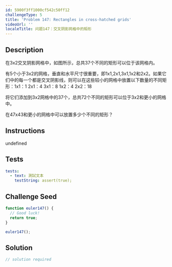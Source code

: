 ```yaml
---
id: 5900f3ff1000cf542c50ff12
challengeType: 5
title: 'Problem 147: Rectangles in cross-hatched grids'
videoUrl: ''
localeTitle: 问题147：交叉阴影网格中的矩形
---
```


## Description
<section id="description">在3x2交叉阴影网格中，如图所示，总共37个不同的矩形可以位于该网格内。 <p>有5个小于3x2的网格，垂直和水平尺寸很重要，即1x1,2x1,3x1,1x2和2x2。如果它们中的每一个都是交叉阴影线，则可以在这些较小的网格中放置以下数量的不同矩形：1x1：1 2x1：4 3x1：8 1x2：4 2x2：18 </p><p>将它们添加到3x2网格中的37个，总共72个不同的矩形可以位于3x2和更小的网格中。 </p><p>在47x43和更小的网格中可以放置多少个不同的矩形？ </p></section>

## Instructions
undefined

## Tests
<section id='tests'>

```yml
tests:
  - text: 測試文本
    testString: assert(true);

```

</section>

## Challenge Seed
<section id='challengeSeed'>

<div id='js-seed'>

```js
function euler147() {
  // Good luck!
  return true;
}

euler147();

```

</div>



</section>

## Solution
<section id='solution'>

```js
// solution required
```
</section>
